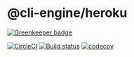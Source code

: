 # @cli-engine/heroku

[![Greenkeeper badge](https://badges.greenkeeper.io/heroku/cli-engine-heroku.svg)](https://greenkeeper.io/)

[![CircleCI](https://circleci.com/gh/heroku/cli-engine-heroku.svg?style=svg)](https://circleci.com/gh/heroku/cli-engine-heroku)
[![Build status](https://ci.appveyor.com/api/projects/status/2o5qa4nbjryx8du5/branch/master?svg=true)](https://ci.appveyor.com/project/Heroku/cli-engine-heroku/branch/master)
[![codecov](https://codecov.io/gh/heroku/cli-engine-heroku/branch/master/graph/badge.svg)](https://codecov.io/gh/heroku/cli-engine-heroku)
